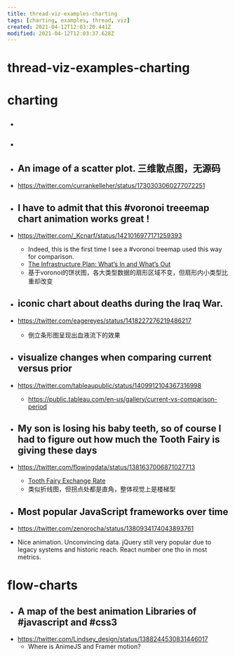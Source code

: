 ```yaml
---
title: thread-viz-examples-charting
tags: [charting, examples, thread, viz]
created: 2021-04-12T12:03:20.441Z
modified: 2021-04-12T12:03:37.628Z
---
```


# thread-viz-examples-charting

# charting

- ## 

- ## 

- ## An image of a scatter plot. 三维散点图，无源码
- https://twitter.com/currankelleher/status/1730303060277072251

- ## I have to admit that this #voronoi treeemap chart animation works great !
- https://twitter.com/_Kcnarf/status/1421016977171259393
  - Indeed, this is the first time I see a #voronoi treemap used this way for comparison.
  - [The Infrastructure Plan: What’s In and What’s Out](https://www.nytimes.com/interactive/2021/07/28/upshot/infrastructure-breakdown.html)
  - 基于voronoi的饼状图，各大类型数据的扇形区域不变，但扇形内小类型比重却改变

- ## iconic chart about deaths during the Iraq War.
- https://twitter.com/eagereyes/status/1418227276219486217
  - 倒立条形图呈现出血液流下的效果

- ## visualize changes when comparing current versus prior
- https://twitter.com/tableaupublic/status/1409912104367316998
  - https://public.tableau.com/en-us/gallery/current-vs-comparison-period

- ## My son is losing his baby teeth, so of course I had to figure out how much the Tooth Fairy is giving these days
- https://twitter.com/flowingdata/status/1381637006871027713
  - [Tooth Fairy Exchange Rate](https://flowingdata.com/2021/04/08/tooth-fairy-exchange-rate/)
  - 类似折线图，但拐点处都是直角，整体视觉上是楼梯型

- ## Most popular JavaScript frameworks over time
- https://twitter.com/zenorocha/status/1380934174043893761
- Nice animation. Unconvincing data. jQuery still very popular due to legacy systems and historic reach. React number one tho in most metrics.

# flow-charts
- ## A map of the best  animation Libraries of #javascript and #css3
- https://twitter.com/Lindsey_design/status/1388244530831446017
  - Where is AnimeJS and Framer motion?
